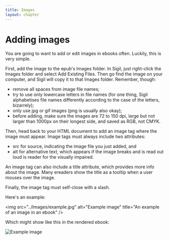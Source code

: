 ```yaml
---
title: Images
layout: chapter
---
```


Adding images
=============

You are going to want to add or edit images in ebooks often. Luckily, this is very simple.

First, add the image to the epub's Images folder. In Sigil, just right-click the Images folder and select Add Existing Files. Then go find the image on your computer, and Sigil will copy it to that Images folder. Remember, though:

-   remove all spaces from image file names;
-   try to use only lowercase letters in file names (for one thing, Sigil alphabetises file names differently according to the case of the letters, bizarrely);
-   only use jpg or gif images (png is usually also okay);
-   before adding, make sure the images are 72 to 150 dpi, large but not larger than 1000px on their longest side, and saved as RGB, not CMYK.

Then, head back to your HTML document to add an image tag where the image must appear. Image tags must always include two attributes:

-   src for source, indicating the image file you just added, and
-   alt for alternative text, which appears if the image breaks and is read out loud is reader for the visually impaired.

An image tag can also include a title attribute, which provides more info about the image. Many ereaders show the title as a tooltip when a user mouses over the image.

Finally, the image tag must self-close with a slash.

Here's an example:

\<img src="../Images/example.jpg" alt="Example image" title="An example of an image in an ebook" /\>

Which might show like this in the rendered ebook:

![Example image](../Images/lily_by-arthur-attwell_20130214_194014.jpg "An example of an image in an ebook")

